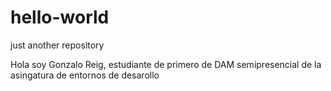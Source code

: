 # hello-world
just another repository

Hola soy Gonzalo Reig, estudiante de primero de DAM semipresencial de la asingatura de entornos de desarollo 

